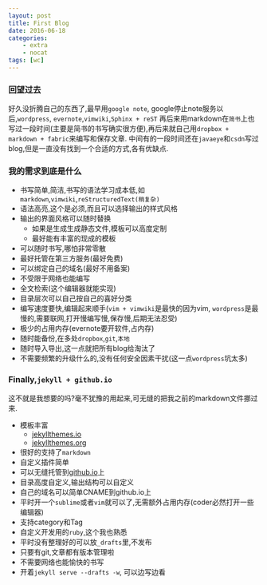 ```yaml
---
layout: post
title: First Blog
date: 2016-06-18
categories: 
    - extra
    - nocat
tags: [wc]
---
```






### 回望过去

好久没折腾自己的东西了,最早用`google note`, google停止note服务以后,`wordpress`, `evernote`,`vimwiki`,`Sphinx + reST`
再后来用markdown在`简书`上也写过一段时间(主要是简书的书写确实很方便),再后来就自己用`dropbox + markdown + fabric`来编写和保存文章.
中间有的一段时间还在`javaeye`和`csdn`写过blog,但是一直没有找到一个合适的方式,各有优缺点.


### 我的需求到底是什么

* 书写简单,简洁,书写的语法学习成本低,如`markdown`,`vimwiki`,`reStructuredText(稍复杂)`
* 语法高亮,这个是必须,而且可以选择输出的样式风格
* 输出的界面风格可以随时替换
    - 如果是生成生成静态文件,模板可以高度定制
    - 最好能有丰富的现成的模板
* 可以随时书写,哪怕非常零散
* 最好托管在第三方服务(最好免费)
* 可以绑定自己的域名(最好不用备案)
* 不受限于网络也能编写
* 全文检索(这个编辑器就能实现)
* 目录层次可以自己按自己的喜好分类
* 编写速度要快,编辑起来顺手(`vim + vimwiki`是最快的因为vim, `wordpress`是最慢的,需要联网,打开慢编写慢,保存慢,后期无法忍受)
* 极少的占用内存(evernote要开软件,占内存)
* 随时能备份,在多处`dropbox`,`git`,`本地`
* 随时导入导出,这一点就把所有blog给淘汰了
* 不需要频繁的升级什么的,没有任何安全因素干扰(这一点`wordpress`坑太多)


### Finally,`jekyll + github.io`

这不就是我想要的吗?毫不犹豫的用起来,可无缝的把我之前的markdown文件挪过来.

* 模板丰富
    - [jekyllthemes.io](http://jekyllthemes.io/)
    - [jekyllthemes.org](http://jekyllthemes.org/)
* 很好的支持了`markdown`
* 自定义插件简单
* 可以无缝托管到[github.io](https://github.io/)上
* 目录高度自定义,输出结构可以自定义
* 自己的域名可以简单CNAME到github.io上
* 平时开一个`sublime`或者`vim`就可以了,无需额外占用内存(coder必然打开一些编辑器)
* 支持category和Tag
* 自定义开发用的`ruby`,这个我也熟悉
* 平时没有整理好的可以放`_drafts`里,不发布
* 只要有git,文章都有版本管理啦
* 不需要网络也能愉快的书写
* 开着`jekyll serve --drafts -w`, 可以边写边看


